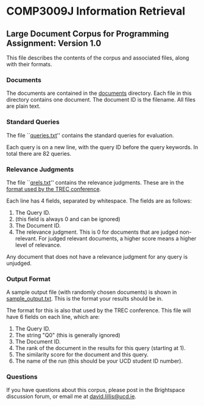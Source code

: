 # COMP3009J Information Retrieval
## Large Document Corpus for Programming Assignment: Version 1.0
This file describes the contents of the corpus and associated files, along with their formats.

### Documents
The documents are contained in the [documents](documents) directory. Each file in this directory contains one document. The document ID is the filename. All files are plain text.

### Standard Queries
The file ``[queries.txt](files/queries.txt)'' contains the standard queries for evaluation.

Each query is on a new line, with the query ID before the query keywords. In total there are 82 queries.

### Relevance Judgments
The file ``[qrels.txt](files/qrels.txt)'' contains the relevance judgments. These are in the [format used by the TREC conference](https://trec.nist.gov/data/qrels_eng/).

Each line has 4 fields, separated by whitespace. The fields are as follows:

1.	The Query ID.
2.	(this field is always 0 and can be ignored)
3.	The Document ID.
4.	The relevance judgment. This is 0 for documents that are judged non-relevant. For judged relevant documents, a higher score means a higher level of relevance.

Any document that does not have a relevance judgment for any query is unjudged.

### Output Format
A sample output file (with randomly chosen documents) is shown in [sample_output.txt](files/sample_output.txt). This is the format your results should be in.

The format for this is also that used by the TREC conference. This file will have 6 fields on each line, which are:

1. The Query ID.
2. The string "Q0" (this is generally ignored)
3. The Document ID.
4. The rank of the document in the results for this query (starting at 1).
5. The similarity score for the document and this query.
6. The name of the run (this should be your UCD student ID number).

### Questions
If you have questions about this corpus, please post in the Brightspace discussion forum, or email me at [david.lillis@ucd.ie](mailto:david.lilli@ucd.ie).